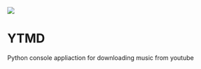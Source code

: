 ![](https://medium.com/codex/adding-banners-and-images-to-your-github-repository-23301eb4bfc4)

# YTMD
Python console appliaction for downloading music from youtube
